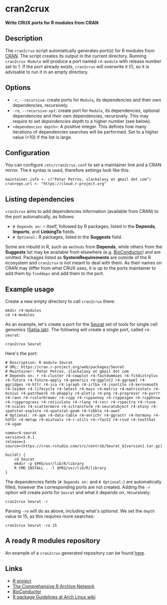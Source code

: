 # cran2crux 
**Write CRUX ports for R modules from CRAN**

## Description
The `cran2crux` script automatically generates port(s) for R modules from [CRAN](https://cran.r-project.org/). The script
creates its output in the current directory. Running `cran2crux Module` will produce a port named `r4-module` with release number set to 1. If the port already exists, `cran2crux` will overwrite it (!), so it is advisable to run it in an empty directory.

## Options
* `-r`, `--recursive`: create ports for `Module`, its dependencies and their own dependencies, recursively.  
* `-ro`, `--recursive-opt`: create port for `Module`, its dependencies, optional dependencies and their own dependencies, recursively. This may require to set *dependencies depth* to a higher number (see below).  
* `<dependencies depth>`: A positive integer. This defines how many iterations of dependencies searches will be performed. Set to a higher value (>10) if the list is large.

## Configuration
You can configure `/etc/cran2crux.conf` to set a maintainer line and a CRAN mirror. The `R` syntax is used, therefore settings look like this:

    maintainer.info <- c("Petar Petrov, slackalaxy at gmail dot com")
    cranrepo.url <- "https://cloud.r-project.org"

## Listing dependencies
`cran2crux` aims to add dependencies information (available from CRAN) to the port automatically, as follows:
* `# Depends on:` `r` itself, followed by R packages, listed in the **Depends**, **Imports**, and **LinkingTo** fields.
* `# Optional:` R packages, listed in the **Suggests** field.

Some are inbuild in R, such as `methods` from **Depends**, while others from the **Suggests** list may be available from elsewhere (e.g. [BioConductor](https://bioconductor.org/)) and are omitted. Packages listed as **SystemRequirements** are outside of the R ecosystem and `cran2crux` is not meant to deal with them. As their names on CRAN may differ from what CRUX uses, it is up to the ports maintainer to add them by `finddeps` and add them to the port.

## Example usage
Create a new empty directory to call `cran2crux` there:

    mkdir r4-modules
    cd r4-modules 

As an example, let's create a port for the [Seurat](https://cran.r-project.org/web/packages/Seurat/) set of tools for single cell genomics ([Satija lab](https://satijalab.org/seurat/)). The following will create a single port, called `r4-seurat`:

    cran2crux Seurat

Here's the port:
```
# Description: R module Seurat
# URL: https://cran.r-project.org/web/packages/Seurat
# Maintainer: Petar Petrov, slackalaxy at gmail dot com
# Depends on: r r4-cluster r4-cowplot r4-fastdummies r4-fitdistrplus r4-future r4-future-apply r4-generics r4-ggplot2 r4-ggrepel r4-ggridges r4-httr r4-ica r4-igraph r4-irlba r4-jsonlite r4-kernsmooth r4-leiden r4-lifecycle r4-lmtest r4-mass r4-matrix r4-matrixstats r4-miniui r4-patchwork r4-pbapply r4-plotly r4-png r4-progressr r4-purrr r4-rann r4-rcolorbrewer r4-rcpp r4-rcppannoy r4-rcppeigen r4-rcpphnsw r4-rcppprogress r4-reticulate r4-rlang r4-rocr r4-rspectra r4-rtsne r4-scales r4-scattermore r4-sctransform r4-seuratobject r4-shiny r4-spatstat-explore r4-spatstat-geom r4-tibble r4-uwot
# Optional: r4-ape r4-data-table r4-enrichr r4-ggrastr r4-harmony r4-hdf5r r4-metap r4-mixtools r4-r-utils r4-rfast2 r4-rsvd r4-testthat r4-vgam

name=r4-seurat
version=5.0.1
release=1
source=(https://cran.rstudio.com/src/contrib/Seurat_${version}.tar.gz)

build() {
	cd Seurat
	mkdir -p $PKG/usr/lib/R/library
	R CMD INSTALL . -l $PKG/usr/lib/R/library
}
```
The dependencies fields (`# Depends on:` and `# Optional:`) are automatically filled, however the corresponding ports are not created. Adding the `-r` option will create ports for `Seurat` and what it depends on, recursively:

    cran2crux Seurat -r
	
Parsing `-ro` will do as above, including what's *optional*. We set the `depth` value to 15, as this requires more searches:

	cran2crux Seurat -ro 15

## A ready R modules repository
An example of a `cran2crux` generated repository can be found [here](https://github.com/slackalaxy/crux-ports/r4-modules).

## Links
* [R project](https://www.r-project.org/)
* [The Comprehensive R Archive Network](https://cran.r-project.org/)
* [BioConductor](https://bioconductor.org/)
* [R package Guidelines at Arch Linux wiki](https://wiki.archlinux.org/title/R_package_guidelines)
